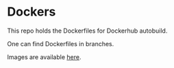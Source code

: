 # Dockers
This repo holds the Dockerfiles for Dockerhub autobuild.

One can find Dockerfiles in branches.

Images are available [here](https://hub.docker.com/u/hczhu/).
